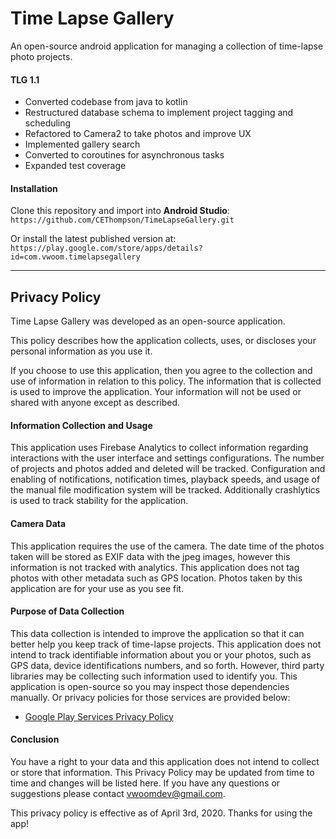 ﻿# Time Lapse Gallery
An open-source android application for managing a collection of time-lapse photo projects.

#### TLG 1.1
* Converted codebase from java to kotlin
* Restructured database schema to implement project tagging and scheduling 
* Refactored to Camera2 to take photos and improve UX
* Implemented gallery search
* Converted to coroutines for asynchronous tasks
* Expanded test coverage

#### Installation 
Clone this repository and import into **Android Studio**:
`https://github.com/CEThompson/TimeLapseGallery.git`

Or install the latest published version at: 
`https://play.google.com/store/apps/details?id=com.vwoom.timelapsegallery`

----------
## Privacy Policy
Time Lapse Gallery was developed as an open-source application.

This policy describes how the application collects, uses, or discloses your personal information as you use it.

If you choose to use this application, then you agree to the collection and use of information in relation to this policy. The information that is collected is used to improve the application. Your information will not be used or shared with anyone except as described.

#### Information Collection and Usage
This application uses Firebase Analytics to collect information  regarding interactions with the user interface and settings configurations.
The number of projects and photos added and deleted will be tracked. 
Configuration and enabling of notifications, notification times, playback speeds, and usage of the manual file modification system will be tracked. Additionally crashlytics is used to track stability for the application.

#### Camera Data
This application requires the use of the camera. The date time of the photos taken will be stored as EXIF data with the jpeg images, however this information is not tracked with analytics. This application does not tag photos with other metadata such as GPS location. Photos taken by this application are for your use as you see fit.

#### Purpose of Data Collection
This data collection is intended to improve the application so that it can better help you keep track of time-lapse projects. This application does not intend to track identifiable information about you or your photos, such as GPS data, device identifications numbers, and so forth. However, third party libraries may be collecting such information used to identify you. This application is open-source so you may inspect those dependencies manually. Or privacy policies for those services are provided below:

* [Google Play Services Privacy Policy](https://policies.google.com/privacy?hl=en-US "Google Services Privacy Policy")


#### Conclusion
You have a right to your data and this application does not intend to collect or store that information. This Privacy Policy may be updated from time to time and changes will be listed here. If you have any questions or suggestions please contact vwoomdev@gmail.com.

This privacy policy is effective as of April 3rd, 2020. Thanks for using the app!